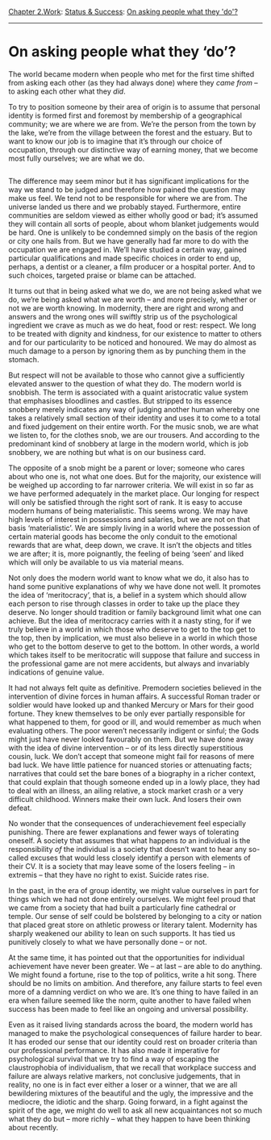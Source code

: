[Chapter 2.Work](https://www.theschooloflife.com/thebookoflife/category/work/): [Status & Success](https://www.theschooloflife.com/thebookoflife/category/work/status-and-success/): [On asking people what they 'do'?](https://www.theschooloflife.com/thebookoflife/on-asking-people-what-they-do/)

* * *

# On asking people what they ‘do’?

The world became modern when people who met for the first time shifted from asking each other (as they had always done) where they _came from_ – to asking each other what they _did_.

To try to position someone by their area of origin is to assume that personal identity is formed first and foremost by membership of a geographical community; we are where we are from. We’re the person from the town by the lake, we’re from the village between the forest and the estuary. But to want to know our job is to imagine that it’s through our choice of occupation, through our distinctive way of earning money, that we become most fully ourselves; we are what we do.

<figure class="aligncenter"><img src="https://www.theschooloflife.com/thebookoflife/wp-content/uploads/2020/05/mw199493-266796dd-63fd-4540-830e-b05cceda6bb6_s1400x0.jpg" alt="" class="wp-image-24470" srcset="https://www.theschooloflife.com/thebookoflife/wp-content/uploads/2020/05/mw199493-266796dd-63fd-4540-830e-b05cceda6bb6_s1400x0.jpg 800w, https://www.theschooloflife.com/thebookoflife/wp-content/uploads/2020/05/mw199493-266796dd-63fd-4540-830e-b05cceda6bb6_s1400x0-150x150.jpg 150w, https://www.theschooloflife.com/thebookoflife/wp-content/uploads/2020/05/mw199493-266796dd-63fd-4540-830e-b05cceda6bb6_s1400x0-300x300.jpg 300w, https://www.theschooloflife.com/thebookoflife/wp-content/uploads/2020/05/mw199493-266796dd-63fd-4540-830e-b05cceda6bb6_s1400x0-768x768.jpg 768w" sizes="(max-width: 800px) 100vw, 800px"></figure>

The difference may seem minor but it has significant implications for the way we stand to be judged and therefore how pained the question may make us feel. We tend not to be responsible for where we are from. The universe landed us there and we probably stayed. Furthermore, entire communities are seldom viewed as either wholly good or bad; it’s assumed they will contain all sorts of people, about whom blanket judgements would be hard. One is unlikely to be condemned simply on the basis of the region or city one hails from. But we have generally had far more to do with the occupation we are engaged in. We’ll have studied a certain way, gained particular qualifications and made specific choices in order to end up, perhaps, a dentist or a cleaner, a film producer or a hospital porter. And to such choices, targeted praise or blame can be attached.&nbsp;

It turns out that in being asked what we do, we are not being asked what we do, we’re being asked what we are worth – and more precisely, whether or not we are worth knowing. In modernity, there are right and wrong and answers and the wrong ones will swiftly strip us of the psychological ingredient we crave as much as we do heat, food or rest: respect. We long to be treated with dignity and kindness, for our existence to matter to others and for our particularity to be noticed and honoured. We may do almost as much damage to a person by ignoring them as by punching them in the stomach.

But respect will not be available to those who cannot give a sufficiently elevated answer to the question of what they do. The modern world is snobbish. The term is associated with a quaint aristocratic value system that emphasises bloodlines and castles. But stripped to its essence snobbery merely indicates any way of judging another human whereby one takes a relatively small section of their identity and uses it to come to a total and fixed judgement on their entire worth. For the music snob, we are what we listen to, for the clothes snob, we are our trousers. And according to the predominant kind of snobbery at large in the modern world, which is job snobbery, we are nothing but what is on our business card.

The opposite of a snob might be a parent or lover; someone who cares about who one is, not what one does. But for the majority, our existence will be weighed up according to far narrower criteria. We will exist in so far as we have performed adequately in the market place. Our longing for respect will only be satisfied through the right sort of rank. It is easy to accuse modern humans of being materialistic. This seems wrong. We may have high levels of interest in possessions and salaries, but we are not on that basis ‘materialistic’. We are simply living in a world where the possession of certain material goods has become the only conduit to the emotional rewards that are what, deep down, we crave. It isn’t the objects and titles we are after; it is, more poignantly, the feeling of being ‘seen’ and liked which will only be available to us via material means.

Not only does the modern world want to know what we do, it also has to hand some punitive explanations of why we have done not well. It promotes the idea of ‘meritocracy’, that is, a belief in a system which should allow each person to rise through classes in order to take up the place they deserve. No longer should tradition or family background limit what one can achieve. But the idea of meritocracy carries with it a nasty sting, for if we truly believe in a world in which those who deserve to get to the top get to the top, then by implication, we must also believe in a world in which those who get to the bottom deserve to get to the bottom. In other words, a world which takes itself to be meritocratic will suppose that failure and success in the professional game are not mere accidents, but always and invariably indications of genuine value.

It had not always felt quite as definitive. Premodern societies believed in the intervention of divine forces in human affairs. A successful Roman trader or soldier would have looked up and thanked Mercury or Mars for their good fortune. They knew themselves to be only ever partially responsible for what happened to them, for good or ill, and would remember as much when evaluating others. The poor weren’t necessarily indigent or sinful; the Gods might just have never looked favourably on them. But we have done away with the idea of divine intervention – or of its less directly superstitious cousin, luck. We don’t accept that someone might fail for reasons of mere bad luck. We have little patience for nuanced stories or attenuating facts; narratives that could set the bare bones of a biography in a richer context, that could explain that though someone ended up in a lowly place, they had to deal with an illness, an ailing relative, a stock market crash or a very difficult childhood. Winners make their own luck. And losers their own defeat.

No wonder that the consequences of underachievement feel especially punishing. There are fewer explanations and fewer ways of tolerating oneself. A society that assumes that what happens _to_ an individual is the responsibility _of_ the individual is a society that doesn’t want to hear any so-called excuses that would less closely identify a person with elements of their CV. It is a society that may leave some of the losers feeling – in extremis – that they have no right to exist. Suicide rates rise.

In the past, in the era of group identity, we might value ourselves in part for things which we had not done entirely ourselves. We might feel proud that we came from a society that had built a particularly fine cathedral or temple. Our sense of self could be bolstered by belonging to a city or nation that placed great store on athletic prowess or literary talent. Modernity has sharply weakened our ability to lean on such supports. It has tied us punitively closely to what we have personally done – or not.

At the same time, it has pointed out that the opportunities for individual achievement have never been greater. We – at last – are able to do anything. We might found a fortune, rise to the top of politics, write a hit song. There should be no limits on ambition. And therefore, any failure starts to feel even more of a damning verdict on who we are. It’s one thing to have failed in an era when failure seemed like the norm, quite another to have failed when success has been made to feel like an ongoing and universal possibility.

Even as it raised living standards across the board, the modern world has managed to make the psychological consequences of failure harder to bear. It has eroded our sense that our identity could rest on broader criteria than our professional performance. It has also made it imperative for psychological survival that we try to find a way of escaping the claustrophobia of individualism, that we recall that workplace success and failure are always relative markers, not conclusive judgements, that in reality, no one is in fact ever either a loser or a winner, that we are all bewildering mixtures of the beautiful and the ugly, the impressive and the mediocre, the idiotic and the sharp. Going forward, in a fight against the spirit of the age, we might do well to ask all new acquaintances not so much what they do but – more richly – what they happen to have been thinking about recently.
